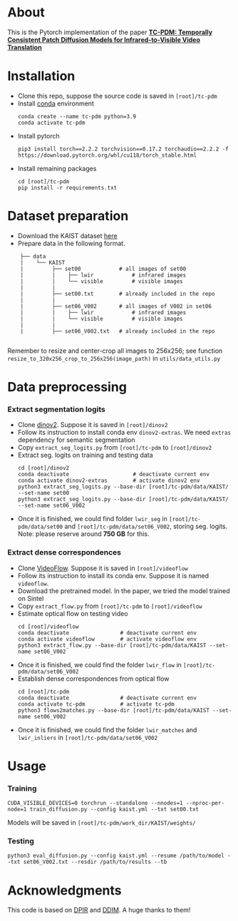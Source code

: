 # About
This is the Pytorch implementation of the paper **[TC-PDM: Temporally Consistent Patch Diffusion Models for Infrared-to-Visible Video Translation](https://arxiv.org/abs/2408.14227)**


# Installation
* Clone this repo, suppose the source code is saved in `[root]/tc-pdm`
* Install [conda](https://docs.conda.io/projects/conda/en/latest/user-guide/getting-started.html) environment
    ```
    conda create --name tc-pdm python=3.9
    conda activate tc-pdm
    ```
* Install pytorch
    ```
    pip3 install torch==2.2.2 torchvision==0.17.2 torchaudio==2.2.2 -f https://download.pytorch.org/whl/cu118/torch_stable.html
    ```
* Install remaining packages
    ```
    cd [root]/tc-pdm
    pip install -r requirements.txt
    ```

# Dataset preparation
- Download the KAIST dataset [here](https://soonminhwang.github.io/rgbt-ped-detection/)
- Prepare data in the following format. 
```
    ├── data
    |    └── KAIST
    |         ├── set00            # all images of set00
    |         |    ├── lwir            # infrared images
    |         |    └── visible         # visible images           
    |         |
    |         ├── set00.txt        # already included in the repo
    |         |
    |         ├── set06_V002       # all images of V002 in set06
    |         |    ├── lwir            # infrared images
    |         |    └── visible         # visible images         
    |         |
    |         ├── set06_V002.txt   # already included in the repo
    
```
Remember to resize and center-crop all images to 256x256; see function `resize_to_320x256_crop_to_256x256(image_path)` in `utils/data_utils.py`

# Data preprocessing
### Extract segmentation logits

* Clone [dinov2](https://github.com/facebookresearch/dinov2). Suppose it is saved in `[root]/dinov2`
* Follow its instruction to install conda env `dinov2-extras`. We need `extras` dependency for semantic segmentation
* Copy `extract_seg_logits.py` from `[root]/tc-pdm` to `[root]/dinov2`
* Extract seg. logits on training and testing data
    ```
    cd [root]/dinov2
    conda deactivate                    # deactivate current env
    conda activate dinov2-extras        # activate dinov2 env
    python3 extract_seg_logits.py --base-dir [root]/tc-pdm/data/KAIST/ --set-name set00
    python3 extract_seg_logits.py --base-dir [root]/tc-pdm/data/KAIST/ --set-name set06_V002
    ```
* Once it is finished, we could find folder `lwir_seg` in `[root]/tc-pdm/data/set00` and `[root]/tc-pdm/data/set06_V002`, storing seg. logits. Note: please reserve around **750 GB** for this.

### Extract dense correspondences
* Clone [VideoFlow](https://github.com/XiaoyuShi97/VideoFlow). Suppose it is saved in `[root]/videoflow`
* Follow its instruction to install its conda env. Suppose it is named `videoflow`.
* Download the pretrained model. In the paper, we tried the model trained on Sintel
* Copy `extract_flow.py` from `[root]/tc-pdm` to `[root]/videoflow`
* Estimate optical flow on testing video
    ```
    cd [root]/videoflow
    conda deactivate                # deactivate current env
    conda activate videoflow        # activate videoflow env
    python3 extract_flow.py --base-dir [root]/tc-pdm/data/KAIST --set-name set06_V002
    ```
* Once it is finished, we could find the folder `lwir_flow` in `[root]/tc-pdm/data/set06_V002`
* Establish dense correspondences from optical flow
    ```
    cd [root]/tc-pdm
    conda deactivate                # deactivate current env
    conda activate tc-pdm           # activate tc-pdm
    python3 flows2matches.py --base-dir [root]/tc-pdm/data/KAIST --set-name set06_V002
    ```
* Once it is finished, we could find the folder `lwir_matches` and `lwir_inliers` in `[root]/tc-pdm/data/set06_V002`

# Usage
### Training
```
CUDA_VISIBLE_DEVICES=0 torchrun --standalone --nnodes=1 --nproc-per-node=1 train_diffusion.py --config kaist.yml --txt set00.txt
```

Models will be saved in `[root]/tc-pdm/work_dir/KAIST/weights/`

### Testing
```
python3 eval_diffusion.py --config kaist.yml --resume /path/to/model --txt set06_V002.txt --resdir /path/to/results --tb
```

# Acknowledgments
This code is based on [DPIR](https://github.com/IGITUGraz/WeatherDiffusion) and [DDIM](https://github.com/ermongroup/ddim). A huge thanks to them!
